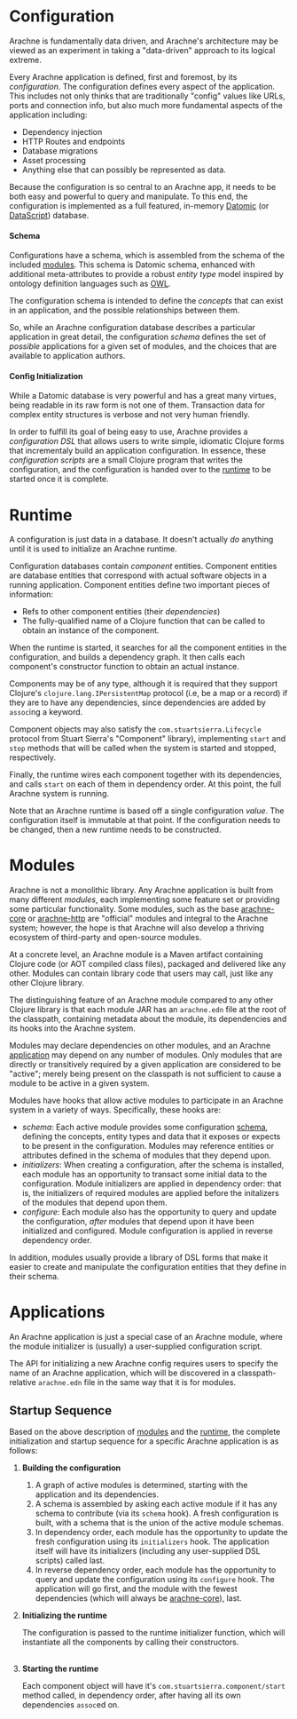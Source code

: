 # Configuration

Arachne is fundamentally data driven, and Arachne's architecture may be viewed as an experiment in taking a "data-driven" approach to its logical extreme.

Every Arachne application is defined, first and foremost, by its *configuration*. The configuration defines every aspect of the application. This includes not only thinks that are traditionally "config" values like URLs, ports and connection info, but also much more fundamental aspects of the application including:

- Dependency injection
- HTTP Routes and endpoints
- Database migrations
- Asset processing
- Anything else that can possibly be represented as data.

Because the configuration is so central to an Arachne app, it needs to be both easy and powerful to query and manipulate. To this end, the configuration is implemented as a full featured, in-memory [Datomic](http://datomic.com) (or [DataScript](https://github.com/tonsky/datascript)) database.

#### Schema

Configurations have a schema, which is assembled from the schema of the included [modules](#modules). This schema is Datomic schema, enhanced with additional meta-attributes to provide a robust _entity type_ model inspired by ontology definition languages such as [OWL](https://www.w3.org/OWL/).

The configuration schema is intended to define the _concepts_ that can exist in an application, and the possible relationships between them.

So, while an Arachne configuration database describes a particular application in great detail, the configuration _schema_ defines the set of _possible_ applications for a given set of modules, and the choices that are available to application authors.

#### Config Initialization

While a Datomic database is very powerful and has a great many virtues, being readable in its raw form is not one of them. Transaction data for complex entity structures is verbose and not very human friendly.

In order to fulfill its goal of being easy to use, Arachne provides a _configuration DSL_ that allows users to write simple, idiomatic Clojure forms that incrementaly build an application configuration. In essence, these _configuration scripts_ are a small Clojure program that writes the configuration, and the configuration is handed over to the [runtime](#runtime) to be started once it is complete.

# Runtime

A configuration is just data in a database. It doesn't actually _do_ anything until it is used to initialize an Arachne runtime.

Configuration databases contain _component_ entities. Component entities are database entities that correspond with actual software objects in a running application. Component entities define two important pieces of information:

- Refs to other component entities (their _dependencies_)
- The fully-qualified name of a Clojure function that can be called to obtain an instance of the component.

When the runtime is started, it searches for all the component entities in the configuration, and builds a dependency graph. It then calls each component's constructor function to obtain an actual instance.

Components may be of any type, although it is required that they support Clojure's `clojure.lang.IPersistentMap` protocol (i.e, be a map or a record) if they are to have any dependencies, since dependencies are added by `assoc`ing a keyword.

Component objects may also satisfy the `com.stuartsierra.Lifecycle` protocol from Stuart Sierra's "Component" library), implementing `start` and `stop` methods that will be called when the system is started and stopped, respectively.

Finally, the runtime wires each component together with its dependencies, and calls `start` on each of them in dependency order. At this point, the full Arachne system is running.

Note that an Arachne runtime is based off a single configuration _value_. The configuration itself is immutable at that point. If the configuration needs to be changed, then a new runtime needs to be constructed.

# Modules

Arachne is not a monolithic library. Any Arachne application is built from many different _modules_, each implementing some feature set or providing some particular functionality. Some modules, such as the base [arachne-core](modules/arachne-core.md) or [arachne-http](modules/arachne-http.md) are "official" modules and integral to the Arachne system; however, the hope is that Arachne will also develop a thriving ecosystem of third-party and open-source modules.

At a concrete level, an Arachne module is a Maven artifact containing Clojure code (or AOT compiled class files), packaged and delivered like any other. Modules can contain library code that users may call, just like any other Clojure library.

The distinguishing feature of an Arachne module compared to any other Clojure library is that each module JAR has an `arachne.edn` file at the root of the classpath, containing metadata about the module, its dependencies and its hooks into the Arachne system.

Modules may declare dependencies on other modules, and an Arachne [application](#applications) may depend on any number of modules. Only modules that are directly or transitively required by a given application are considered to be "active"; merely being present on the classpath is not sufficient to cause a module to be active in a given system.

Modules have hooks that allow active modules to participate in an Arachne system in a variety of ways. Specifically, these hooks are:

 - _schema_: Each active module provides some configuration [schema](#schema), defining the concepts, entity types and data that it exposes or expects to be present in the configuration. Modules may reference entities or attributes defined in the schema of modules that they depend upon.
 - _initializers_: When creating a configuration, after the schema is installed, each module has an opportunity to transact some initial data to the configuration. Module initializers are applied in dependency order: that is, the initializers of required modules are applied before the initalizers of the modules that depend upon them.
 - _configure_: Each module also has the opportunity to query and update the configuration, _after_ modules that depend upon it have been initialized and configured. Module configuration is applied in reverse dependency order.

In addition, modules usually provide a library of DSL forms that make it easier to create and manipulate the configuration entities that they define in their schema.

# Applications

An Arachne application is just a special case of an Arachne module, where the module initializer is (usually) a user-supplied configuration script.

The API for initializing a new Arachne config requires users to specify the name of an Arachne application, which will be discovered in a classpath-relative `arachne.edn` file in the same way that it is for modules.

## Startup Sequence

Based on the above description of [modules](#modules) and the [runtime](#runtime), the complete initialization and startup sequence for a specific Arachne application is as follows:

1. **Building the configuration**

    1. A graph of active modules is determined, starting with the application and its dependencies.
    2. A schema is assembled by asking each active module if it has any schema to contribute (via its `schema` hook). A fresh configuration is built, with a schema that is the union of the active module schemas.
    3. In dependency order, each module has the opportunity to update the fresh configuration using its `initializers` hook. The application itself will have its initializers (including any user-supplied DSL scripts) called last.
    4. In reverse dependency order, each module has the opportunity to query and update the configuration using its `configure` hook. The application will go first, and the module with the fewest dependencies (which will always be [arachne-core](modules/arachne-core.md)), last.

1. **Initializing the runtime**

    The configuration is passed to the runtime initializer function, which will instantiate all the components by calling their constructors.
    <br><br>

1. **Starting the runtime**

    Each component object will have it's `com.stuartsierra.component/start` method called, in dependency order, after having all its own dependencies `assoc`ed on.

